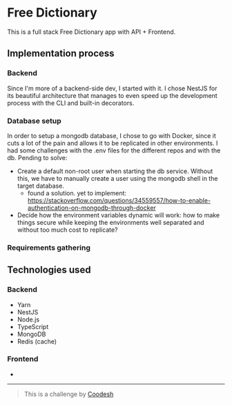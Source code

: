 # Free Dictionary

This is a full stack Free Dictionary app with API + Frontend.

## Implementation process

### Backend

Since I'm more of a backend-side dev, I started with it. I chose NestJS for its beautiful architecture that manages to even speed up the development process with the CLI and built-in decorators. 

### Database setup

In order to setup a mongodb database, I chose to go with Docker, since it cuts a lot of the pain and allows it to be replicated in other environments. I had some challenges with the .env files for the different repos and with the db. Pending to solve:

- Create a default non-root user when starting the db service. Without this, we have to manually create a user using the mongodb shell in the target database.
  - found a solution. yet to implement: https://stackoverflow.com/questions/34559557/how-to-enable-authentication-on-mongodb-through-docker
- Decide how the environment variables dynamic will work: how to make things secure while keeping the environments well separated and without too much cost to replicate?

### Requirements gathering


## Technologies used 

### Backend

- Yarn
- NestJS
- Node.js
- TypeScript
- MongoDB
- Redis (cache)

### Frontend

- 

----

>  This is a challenge by [Coodesh](https://coodesh.com/)
